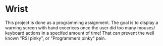 # Wrist

This project is done as a programming assignment. The goal is to display a warning screen with hand excerices once the user did too many mouses/ keyboard actions in a specifed amount of time!
That can prevent the well known "RSI pinky", or "Programmers pinky" pain.
